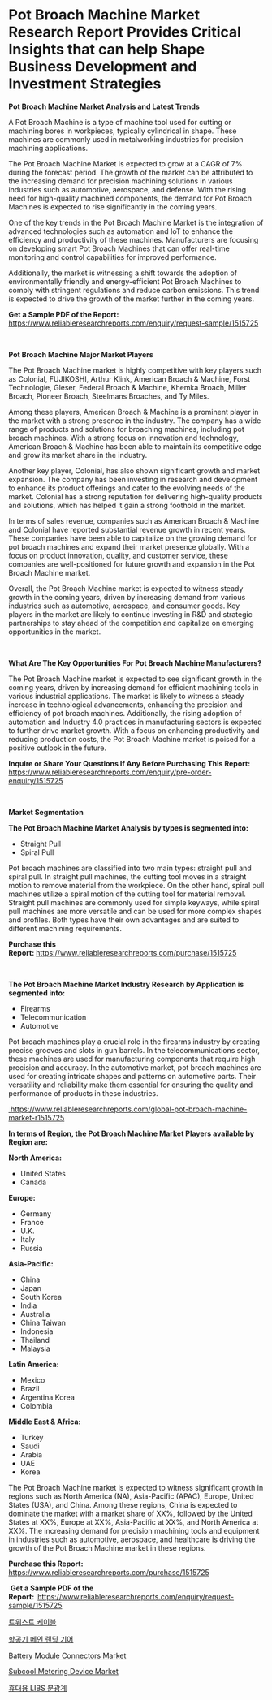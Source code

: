 <p><h1>Pot Broach Machine Market Research Report Provides Critical Insights that can help Shape Business Development and Investment Strategies</h1></p><p><strong>Pot Broach Machine Market Analysis and Latest Trends</strong></p>
<p><p>A Pot Broach Machine is a type of machine tool used for cutting or machining bores in workpieces, typically cylindrical in shape. These machines are commonly used in metalworking industries for precision machining applications.</p><p>The Pot Broach Machine Market is expected to grow at a CAGR of 7% during the forecast period. The growth of the market can be attributed to the increasing demand for precision machining solutions in various industries such as automotive, aerospace, and defense. With the rising need for high-quality machined components, the demand for Pot Broach Machines is expected to rise significantly in the coming years.</p><p>One of the key trends in the Pot Broach Machine Market is the integration of advanced technologies such as automation and IoT to enhance the efficiency and productivity of these machines. Manufacturers are focusing on developing smart Pot Broach Machines that can offer real-time monitoring and control capabilities for improved performance.</p><p>Additionally, the market is witnessing a shift towards the adoption of environmentally friendly and energy-efficient Pot Broach Machines to comply with stringent regulations and reduce carbon emissions. This trend is expected to drive the growth of the market further in the coming years.</p></p>
<p><strong>Get a Sample PDF of the Report:&nbsp;</strong> <a href="https://www.reliableresearchreports.com/enquiry/request-sample/1515725">https://www.reliableresearchreports.com/enquiry/request-sample/1515725</a></p>
<p>&nbsp;</p>
<p><strong>Pot Broach Machine Major Market Players</strong></p>
<p><p>The Pot Broach Machine market is highly competitive with key players such as Colonial, FUJIKOSHI, Arthur Klink, American Broach & Machine, Forst Technologie, Gleser, Federal Broach & Machine, Khemka Broach, Miller Broach, Pioneer Broach, Steelmans Broaches, and Ty Miles. </p><p>Among these players, American Broach & Machine is a prominent player in the market with a strong presence in the industry. The company has a wide range of products and solutions for broaching machines, including pot broach machines. With a strong focus on innovation and technology, American Broach & Machine has been able to maintain its competitive edge and grow its market share in the industry.</p><p>Another key player, Colonial, has also shown significant growth and market expansion. The company has been investing in research and development to enhance its product offerings and cater to the evolving needs of the market. Colonial has a strong reputation for delivering high-quality products and solutions, which has helped it gain a strong foothold in the market.</p><p>In terms of sales revenue, companies such as American Broach & Machine and Colonial have reported substantial revenue growth in recent years. These companies have been able to capitalize on the growing demand for pot broach machines and expand their market presence globally. With a focus on product innovation, quality, and customer service, these companies are well-positioned for future growth and expansion in the Pot Broach Machine market.</p><p>Overall, the Pot Broach Machine market is expected to witness steady growth in the coming years, driven by increasing demand from various industries such as automotive, aerospace, and consumer goods. Key players in the market are likely to continue investing in R&D and strategic partnerships to stay ahead of the competition and capitalize on emerging opportunities in the market.</p></p>
<p>&nbsp;</p>
<p><strong>What Are The Key Opportunities For Pot Broach Machine Manufacturers?</strong></p>
<p><p>The Pot Broach Machine market is expected to see significant growth in the coming years, driven by increasing demand for efficient machining tools in various industrial applications. The market is likely to witness a steady increase in technological advancements, enhancing the precision and efficiency of pot broach machines. Additionally, the rising adoption of automation and Industry 4.0 practices in manufacturing sectors is expected to further drive market growth. With a focus on enhancing productivity and reducing production costs, the Pot Broach Machine market is poised for a positive outlook in the future.</p></p>
<p><strong>Inquire or Share Your Questions If Any Before Purchasing This Report:</strong> <a href="https://www.reliableresearchreports.com/enquiry/pre-order-enquiry/1515725">https://www.reliableresearchreports.com/enquiry/pre-order-enquiry/1515725</a></p>
<p>&nbsp;</p>
<p><strong>Market Segmentation</strong></p>
<p><strong>The Pot Broach Machine Market Analysis by types is segmented into:</strong></p>
<p><ul><li>Straight Pull</li><li>Spiral Pull</li></ul></p>
<p><p>Pot broach machines are classified into two main types: straight pull and spiral pull. In straight pull machines, the cutting tool moves in a straight motion to remove material from the workpiece. On the other hand, spiral pull machines utilize a spiral motion of the cutting tool for material removal. Straight pull machines are commonly used for simple keyways, while spiral pull machines are more versatile and can be used for more complex shapes and profiles. Both types have their own advantages and are suited to different machining requirements.</p></p>
<p><strong>Purchase this Report:&nbsp;</strong><a href="https://www.reliableresearchreports.com/purchase/1515725">https://www.reliableresearchreports.com/purchase/1515725</a></p>
<p>&nbsp;</p>
<p><strong>The Pot Broach Machine Market Industry Research by Application is segmented into:</strong></p>
<p><ul><li>Firearms</li><li>Telecommunication</li><li>Automotive</li></ul></p>
<p><p>Pot broach machines play a crucial role in the firearms industry by creating precise grooves and slots in gun barrels. In the telecommunications sector, these machines are used for manufacturing components that require high precision and accuracy. In the automotive market, pot broach machines are used for creating intricate shapes and patterns on automotive parts. Their versatility and reliability make them essential for ensuring the quality and performance of products in these industries.</p></p>
<p><a href="https://www.reliableresearchreports.com/global-pot-broach-machine-market-r1515725">&nbsp;https://www.reliableresearchreports.com/global-pot-broach-machine-market-r1515725</a></p>
<p><strong>In terms of Region, the Pot Broach Machine Market Players available by Region are:</strong></p>
<p>
    <p> <strong> North America: </strong>
        <ul>
            <li>United States</li>
            <li>Canada</li>
        </ul>
        </p> 
    <p> <strong> Europe: </strong>
        <ul>
            <li>Germany</li>
            <li>France</li>
            <li>U.K.</li>
            <li>Italy</li>
            <li>Russia</li>
        </ul>
        </p> 
    <p> <strong> Asia-Pacific: </strong>
        <ul>
            <li>China</li>
            <li>Japan</li>
            <li>South Korea</li>
            <li>India</li>
            <li>Australia</li>
            <li>China Taiwan</li>
            <li>Indonesia</li>
            <li>Thailand</li>
            <li>Malaysia</li>
        </ul>
        </p> 
    <p> <strong> Latin America: </strong>
        <ul>
            <li>Mexico</li>
            <li>Brazil</li>
            <li>Argentina Korea</li>
            <li>Colombia</li>
        </ul>
        </p> 
    <p> <strong> Middle East & Africa: </strong>
        <ul>
            <li>Turkey</li>
            <li>Saudi</li>
            <li>Arabia</li>
            <li>UAE</li>
            <li>Korea</li>
        </ul>
    </p>
    </p>
<p><p>The Pot Broach Machine market is expected to witness significant growth in regions such as North America (NA), Asia-Pacific (APAC), Europe, United States (USA), and China. Among these regions, China is expected to dominate the market with a market share of XX%, followed by the United States at XX%, Europe at XX%, Asia-Pacific at XX%, and North America at XX%. The increasing demand for precision machining tools and equipment in industries such as automotive, aerospace, and healthcare is driving the growth of the Pot Broach Machine market in these regions.</p></p>
<p><strong>Purchase this Report: </strong><a href="https://www.reliableresearchreports.com/purchase/1515725">https://www.reliableresearchreports.com/purchase/1515725</a></p>
<p>&nbsp;<strong>Get a Sample PDF of the Report:&nbsp;&nbsp;</strong><a href="https://www.reliableresearchreports.com/enquiry/request-sample/1515725">https://www.reliableresearchreports.com/enquiry/request-sample/1515725</a></p>
<p><strong></strong></p>
<p><p><a href="https://github.com/TitusBoyer1/Market-Research-Report-List-1/blob/main/426995041991.md">트위스트 케이블</a></p><p><a href="https://medium.com/@josefarice/%EB%B9%84%ED%96%89%EA%B8%B0-%EC%A3%BC%EC%9A%94-%EC%B0%A9%EB%A5%99%EC%9E%A5%EC%B9%98-%EC%8B%9C%EC%9E%A5-%EB%B6%84%EC%84%9D-%EA%B8%80%EB%A1%9C%EB%B2%8C-%EC%82%B0%EC%97%85-%EC%A0%84%EB%A7%9D-%EB%B0%8F-%EC%A0%84%EB%A7%9D-2024%EB%85%84%EB%B6%80%ED%84%B0-2031%EB%85%84-d6b19b50ddc9">항공기 메인 랜딩 기어</a></p><p><a href="https://github.com/Alonsoolds3wq1d81czn8rbol/Market-Research-Report-List-2/blob/main/battery-module-connectors-market.md">Battery Module Connectors Market</a></p><p><a href="https://github.com/yemakinde/Market-Research-Report-List-2/blob/main/subcool-metering-device-market.md">Subcool Metering Device Market</a></p><p><a href="https://medium.com/@simeonbode1/%EC%86%90%EC%9E%A1%EC%9D%B4%ED%98%95-libs-%EB%B6%84%EA%B4%91%EA%B3%84-%EC%8B%9C%EC%9E%A5-%EB%B6%84%EC%84%9D-%EB%B0%8F-2024%EB%85%84%EB%B6%80%ED%84%B0-2031%EB%85%84%EA%B9%8C%EC%A7%80%EC%9D%98-%EA%B7%9C%EB%AA%A8-%EC%98%88%EC%B8%A1-f1c576fab9be">휴대용 LIBS 분광계</a></p></p>
